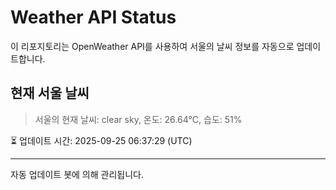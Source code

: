 
# Weather API Status

이 리포지토리는 OpenWeather API를 사용하여 서울의 날씨 정보를 자동으로 업데이트합니다.

## 현재 서울 날씨
> 서울의 현재 날씨: clear sky, 온도: 26.64°C, 습도: 51%

⏳ 업데이트 시간: 2025-09-25 06:37:29 (UTC)

---
자동 업데이트 봇에 의해 관리됩니다.
